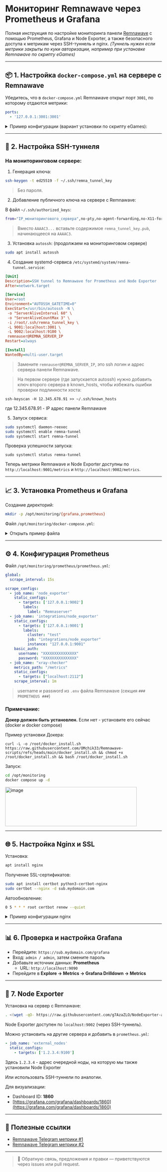 # Мониторинг Remnawave через Prometheus и Grafana

Полная инструкция по настройке мониторинга панели [Remnawave](https://remna.st) с помощью Prometheus, Grafana и Node Exporter, а также безопасного доступа к метрикам через SSH-туннель и nginx. 
*(Туннель нужен если метрики закрыты по куки авторизации, например при установке Remnawave по скрипту eGames)*

---

## 📦 1. Настройка `docker-compose.yml` на сервере с Remnawave

Убедитесь, что в `docker-compose.yml` Remnawave открыт порт `3001`, по которому отдаются метрики:

```yaml
ports:
  - '127.0.0.1:3001:3001'
```

<details>
  <summary>Пример конфигурации (вариант установки по скрипту eGames):</summary>

```yaml
remnawave:
  image: remnawave/backend:latest
  container_name: remnawave
  hostname: remnawave
  restart: always
  env_file:
    - .env
  ports:
    - '127.0.0.1:3000:3000'
    - '127.0.0.1:3001:3001'
  networks:
    - remnawave-network
  depends_on:
    remnawave-db:
      condition: service_healthy
    remnawave-redis:
      condition: service_healthy
  logging:
    driver: 'json-file'
    options:
      max-size: '30m'
      max-file: '5'
```

</details>

---

## 🔐 2. Настройка SSH-туннеля

### На мониторинговом сервере:

1. Генерация ключа:

```bash
ssh-keygen -t ed25519 -f ~/.ssh/remna_tunnel_key
```

> Без пароля.

2. Добавление публичного ключа на сервере с Remnawave:

В файл `~/.ssh/authorized_keys`:

```bash
from="IP_мониторингового_сервера",no-pty,no-agent-forwarding,no-X11-forwarding,command="/bin/false" ssh-ed25519 AAAAC3... remna_tunnel_key
```

> Вместо `AAAAC3...` вставьте содержимое `remna_tunnel_key.pub`, начинающееся на `AAAAC3`.

3. Установка `autossh`: (продолжаем на мониторинговом сервере)

```bash
sudo apt install autossh
```

4. Создание systemd-сервиса `/etc/systemd/system/remna-tunnel.service`:

```ini
[Unit]
Description=SSH tunnel to Remnawave for Prometheus and Node Exporter
After=network.target

[Service]
User=root
Environment="AUTOSSH_GATETIME=0"
ExecStart=/usr/bin/autossh -N \
 -o "ServerAliveInterval 60" \
 -o "ServerAliveCountMax 3" \
 -i /root/.ssh/remna_tunnel_key \
 -L 9001:localhost:3001 \
 -L 9002:localhost:9100 \
 remnauser@REMNA_SERVER_IP
Restart=always

[Install]
WantedBy=multi-user.target
```

> Замените `remnauser@REMNA_SERVER_IP`, это ssh логин и адрес сервера панели Remnawave.

>На первом сервере (где запускается autossh) нужно добавить ключ второго сервера в known_hosts, чтобы избежать ошибки проверки подлинности хоста:

```
ssh-keyscan -H 12.345.678.91 >> ~/.ssh/known_hosts
```

где 12.345.678.91 - IP адрес панели Remnawave


5. Запуск сервиса:

```bash
sudo systemctl daemon-reexec
sudo systemctl enable remna-tunnel
sudo systemctl start remna-tunnel
```

Проверка успешности запуска:

```
sudo systemctl status remna-tunnel
```

Теперь метрики Remnawave и Node Exporter доступны по `http://localhost:9001/metrics` и `http://localhost:9002/metrics`.

---

## 📈 3. Установка Prometheus и Grafana

Создание директорий:

```bash
mkdir -p /opt/monitoring/{grafana,prometheus}
```

Файл `/opt/monitoring/docker-compose.yml`:

<details>
  <summary>Открыть пример файла</summary>
  
```yaml
services:
  prometheus:
    image: prom/prometheus:latest
    container_name: prometheus
    restart: unless-stopped
    ports:
      - "9090:9090"
    volumes:
      - ./prometheus/prometheus.yml:/etc/prometheus/prometheus.yml
      - prometheus-data:/prometheus
    command:
      - '--config.file=/etc/prometheus/prometheus.yml'
      - '--storage.tsdb.path=/prometheus'
      - '--web.console.libraries=/etc/prometheus/console_libraries'
      - '--web.console.templates=/etc/prometheus/consoles'
      - '--web.external-url=https://sub.mydomain.com/prometheus/'
      - '--web.route-prefix=/'
    network_mode: host

  grafana:
    image: grafana/grafana:latest
    container_name: grafana
    restart: unless-stopped
    ports:
      - "3000:3000"
    volumes:
      - grafana-data:/var/lib/grafana
      - ./grafana/provisioning:/etc/grafana/provisioning
    environment:
      - GF_SERVER_DOMAIN=yourdomain.com
      - GF_SERVER_ROOT_URL=https://sub.mydomain.com/grafana
      - GF_SERVER_SERVE_FROM_SUB_PATH=true
      - GF_SERVER_HTTP_PORT=3000
      - GF_SERVER_PROTOCOL=http
      - GF_SECURITY_ADMIN_USER=admin
      - GF_SECURITY_ADMIN_PASSWORD=admin
      - GF_ANALYTICS_REPORTING_ENABLED=false
    network_mode: host
    
  xray-checker:
    image: kutovoys/xray-checker
    environment:
      - "SUBSCRIPTION_URL=https://podpiska.mydomain.com/6f5g46df46g45f54"
      - "PROXY_STATUS_CHECK_URL=http://google.com/generate_204"
      - "PROXY_CHECK_INTERVAL=60"
    ports:
      - "2112:2112"
    network_mode: host

volumes:
  prometheus-data:
  grafana-data:
```

Здесь `sub.mydomain.com` - адрес домена, прикрепленного к тестовому VPS, на котором устанавливаются Графана и Прометей

`https://podpiska.mydomain.com/6f5g46df46g45f54` - ВПН подписка, сделайте отдельного пользователя для этой роли.

</details>


---

## ⚙️ 4. Конфигурация Prometheus

Файл `/opt/monitoring/prometheus/prometheus.yml`:

```yaml
global:
  scrape_interval: 15s

scrape_configs:
  - job_name: 'node_exporter'
    static_configs:
      - targets: ['127.0.0.1:9002']
        labels:
          label: "Remnaserver"
  - job_name: 'integrations/node_exporter'
    static_configs:
      - targets: ['127.0.0.1:9001']
        labels:
          cluster: "test"
          job: "integrations/node_exporter"
          instance: "127.0.0.1:9001"
    basic_auth:
      username: "XXXXXXXXXXXXXXX"
      password: "XXXXXXXXXXXXXXX"
  - job_name: "xray-checker"
    metrics_path: "/metrics"
    static_configs:
      - targets: ["localhost:2112"]
    scrape_interval: 1m
```

> username и password из `.env` файла Remnawave (секция `### PROMETHEUS ###`)

### Примечание: 

**Докер должен быть установлен.** Если нет - установите его сейчас (docker и docker compose)

Пример установки Докера:

```
curl -L -o /root/docker_install.sh https://raw.githubusercontent.com/OMchik33/Remnawave-scripts/refs/heads/main/docker_install.sh && chmod +x /root/docker_install.sh && bash /root/docker_install.sh
```


Запуск:

```bash
cd /opt/monitoring
docker compose up -d
```

<img width="423" height="126" alt="image" src="https://github.com/user-attachments/assets/320f6a65-435b-4d27-b23b-491592e5a03e" />


---

## 🌐 5. Настройка Nginx и SSL

Установка:

```bash
apt install nginx
```

Получение SSL-сертификатов:

```bash
sudo apt install certbot python3-certbot-nginx
sudo certbot --nginx -d sub.mydomain.com
```

Автообновление:

```bash
0 5 * * * root certbot renew --quiet
```

<details>
  <summary>Пример конфигурации nginx</summary>

```
# Проверка по cookie
map $http_cookie $auth_cookie {
    default 0;
    "~*fd4gd54fg2dfg4241=1" 1;
}

# Проверка по GET-параметру
map $arg_fd4gd54fg2dfg4241 $auth_query {
    default 0;
    "1" 1;
}

# Общий флаг авторизации
map "$auth_cookie$auth_query" $authorized {
    "~1" 1;
    default 0;
}

# Установка куки, если есть параметр
map $arg_fd4gd54fg2dfg4241 $set_cookie_header {
    "1" "fd4gd54fg2dfg4241=1; Path=/; HttpOnly; Secure; SameSite=Strict; Max-Age=31536000";
    default "";
}

# HTTP редирект на HTTPS
server {
    listen 80;
    server_name sub.mydomain.com;
    return 301 https://$server_name$request_uri;
}

# HTTPS сервер блок
server {
    listen 443 ssl http2;
    server_name sub.mydomain.com;
    
    # SSL конфигурация
    ssl_certificate /etc/letsencrypt/live/sub.mydomain.com/fullchain.pem;
    ssl_certificate_key /etc/letsencrypt/live/sub.mydomain.com/privkey.pem;
    ssl_protocols TLSv1.2 TLSv1.3;
    ssl_ciphers HIGH:!aNULL:!MD5;
    ssl_prefer_server_ciphers on;

    # Устанавливаем куку, если пользователь авторизуется по ссылке
    add_header Set-Cookie $set_cookie_header;

    # Редирект с основного домена сразу на нужный открытый дашбоард в Графане
    location = / {
        return 301 /grafana/public-dashboards/f5g4df4g5df4gd5f4g63d4834379e;
    }

    # Grafana конфигурация
    location /grafana {
        proxy_pass http://localhost:3000;
        proxy_set_header Host $host;
        proxy_set_header X-Real-IP $remote_addr;
        proxy_set_header X-Forwarded-For $proxy_add_x_forwarded_for;
        proxy_set_header X-Forwarded-Proto $scheme;
        proxy_set_header X-Forwarded-Host $server_name;
        
        # WebSocket поддержка
        proxy_http_version 1.1;
        proxy_set_header Upgrade $http_upgrade;
        proxy_set_header Connection $connection_upgrade;

        # Убираем Authorization header
        proxy_set_header Authorization "";
    }

    # Grafana Live WebSocket
    location /grafana/api/live/ {
        proxy_pass http://localhost:3000/api/live/;
        proxy_http_version 1.1;
        proxy_set_header Upgrade $http_upgrade;
        proxy_set_header Connection $connection_upgrade;
        proxy_set_header Host $host;
        proxy_set_header X-Real-IP $remote_addr;
        proxy_set_header X-Forwarded-For $proxy_add_x_forwarded_for;
        proxy_set_header X-Forwarded-Proto $scheme;
    }

    # Prometheus
    location /prometheus/ {
        if ($authorized = 0) {
            return 404;
        }

        proxy_pass http://localhost:9090/;
        proxy_set_header Host $host;
        proxy_set_header X-Real-IP $remote_addr;
        proxy_set_header X-Forwarded-For $proxy_add_x_forwarded_for;
        proxy_set_header X-Forwarded-Proto $scheme;
        proxy_set_header X-Forwarded-Host $server_name;
        proxy_set_header Authorization "";
    }

    # Xray Checker
    location /checker/ {
        if ($authorized = 0) {
            return 404;
        }

        proxy_pass http://localhost:2112/;
        proxy_set_header Host $host;
        proxy_set_header X-Real-IP $remote_addr;
        proxy_set_header X-Forwarded-For $proxy_add_x_forwarded_for;
        proxy_set_header X-Forwarded-Proto $scheme;
        proxy_set_header X-Forwarded-Host $server_name;
    }
}
```

Здесь `sub.mydomain.com` - адрес домена, прикрепленного к тестовому VPS, на котором устанавливаются Графана и Прометей
</details>

---

## 📊 6. Проверка и настройка Grafana

- Перейдите: `https://sub.mydomain.com/grafana`
- Вход: `admin / admin`, затем смените пароль
- Добавьте источник данных: **Prometheus**
  - URL: `http://localhost:9090`
- Перейдите в **Explore → Metrics → Grafana Drilldown → Metrics**

---

## 🧠 7. Node Exporter

Установка на сервер с Remnawave:

```bash
. <(wget -qO- https://raw.githubusercontent.com/g7AzaZLO/NodeExporter-autoinstaller/main/NodeExporter-auto-install.sh)
```

Node Exporter доступен по `localhost:9002` (через SSH-туннель).

Можно установить на другие сервера и добавить в `prometheus.yml`:

```yaml
- job_name: 'external_nodes'
  static_configs:
    - targets: ['1.2.3.4:9100']
```

Здесь `1.2.3.4` - адрес очередной ноды, на которую мы также установили Node Exporter

Или использовать SSH-туннели по аналогии.

Для визуализации:

- Dashboard ID: **1860**
- [https://grafana.com/grafana/dashboards/1860](https://grafana.com/grafana/dashboards/1860)

---

## 📙 Полезные ссылки

- [Remnawave Telegram метрики #1](https://t.me/c/2409638119/3118)
- [Remnawave Telegram метрики #2](https://t.me/c/2409638119/43140)

---

> 💬 Обратную связь, предложения и правки — приветствуются через issues или pull request.

